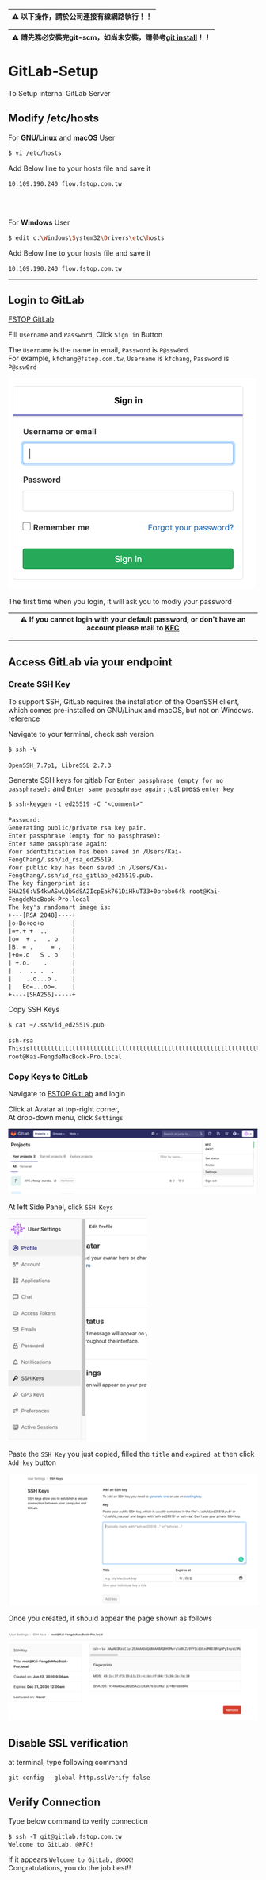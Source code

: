| :warning:  以下操作，請於公司連接有線網路執行！！ |
| --- |

| :warning:  請先務必安裝完git-scm，如尚未安裝，請參考[git install](https://git-scm.com/downloads)！！ |
| --- |


# GitLab-Setup
To Setup internal GitLab Server
## Modify /etc/hosts
For **GNU/Linux** and **macOS** User
```sh
$ vi /etc/hosts
```
Add Below line to your hosts file and save it
```
10.109.190.240 flow.fstop.com.tw
```
 <br><br>


For **Windows** User
```sh
$ edit c:\Windows\System32\Drivers\etc\hosts
```
Add Below line to your hosts file and save it
```
10.109.190.240 flow.fstop.com.tw
```

---
## Login to GitLab
[FSTOP GitLab](https://flow.fstop.com.tw/)

Fill `Username` and `Password`, Click `Sign in` Button

The `Username` is the name in email, `Password` is `P@ssw0rd`. <br>
For example, `kfchang@fstop.com.tw`, `Username` is `kfchang`, `Password` is `P@ssw0rd`


<img src="/assets/images/signin.png" width="500">


The first time when you login, it will ask you to modiy your password

| :warning:  If you cannot login with your default password, or don't have an account please mail to [KFC](mailto:kfchang@fstop.com.tw) |
| --- |





---

## Access GitLab via your endpoint
### Create SSH Key
To support SSH, GitLab requires the installation of the OpenSSH client, which comes pre-installed on GNU/Linux and macOS, but not on Windows.
[reference](https://gitlab.com/help/ssh/README#generating-a-new-ssh-key-pair)

Navigate to your terminal, check ssh version
```
$ ssh -V

OpenSSH_7.7p1, LibreSSL 2.7.3
```


Generate SSH keys for gitlab
For `Enter passphrase (empty for no passphrase):` and 
`Enter same passphrase again:` just press `enter key`
```
$ ssh-keygen -t ed25519 -C "<comment>"

Password:
Generating public/private rsa key pair.
Enter passphrase (empty for no passphrase): 
Enter same passphrase again: 
Your identification has been saved in /Users/Kai-FengChang/.ssh/id_rsa_ed25519.
Your public key has been saved in /Users/Kai-FengChang/.ssh/id_rsa_gitlab_ed25519.pub.
The key fingerprint is:
SHA256:V54kwASwLQbGdSA2IcpEak761DiHkuT33+0brobo64k root@Kai-FengdeMacBook-Pro.local
The key's randomart image is:
+---[RSA 2048]----+
|o+Bo+oo+o        |
|=+.+ +  ..       |
|o=  + .   . o    |
|B. = .     = .   |
|+o=.o   S . o    |
| +.o.    .       |
|  .  .. .  .     |
|    ..o...o .    |
|   Eo=...oo=.    |
+----[SHA256]-----+
```

Copy SSH Keys
```
$ cat ~/.ssh/id_ed25519.pub

ssh-rsa Thisislllllllllllllllllllllllllllllllllllllllllllllllllllllllllllllllllllllllllllloooooooooooooooooooooooooooooooooooooooooooooooonnnnnnnnnnnnnnnnnnnnnnnnnnnnnnnnnnnnnnnnnnnnnnnnnngggggggggggggggggggggggggggggggggggggggggggggggggggggggggggggggkey root@Kai-FengdeMacBook-Pro.local
```

### Copy Keys to GitLab
Navigate to [FSTOP GitLab](https://gitlab.fstop.com.tw/) and login

Click at Avatar at top-right corner, <br>
At drop-down menu, click `Settings` 


<img src="/assets/images/settings.png">
<br>

At left Side Panel, click `SSH Keys`

<img src="/assets/images/sshkeys.png" height="450">
<br>

Paste the `SSH Key` you just copied, filled the `title` and `expired at`
then click `Add key` button

<img src="/assets/images/sshkeys-content.png">
<br>

Once you created, it should appear the page shown as follows


<img src="/assets/images/sshkey-content-done.png">
<br>

## Disable SSL verification
at terminal, type following command
```
git config --global http.sslVerify false
```

## Verify Connection

Type below command to verify connection
```
$ ssh -T git@gitlab.fstop.com.tw
Welcome to GitLab, @KFC!
```

If it appears `Welcome to GitLab, @XXX!`<br>
Congratulations, you do the job best!!

